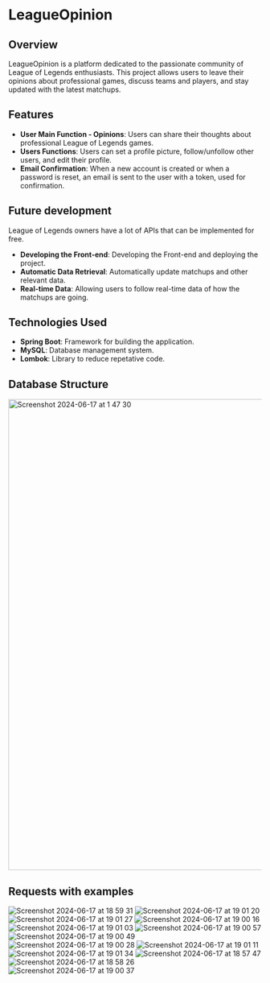 # LeagueOpinion

## Overview

LeagueOpinion is a platform dedicated to the passionate community of League of Legends enthusiasts. This project allows users to leave their opinions about professional games, discuss teams and players, and stay updated with the latest matchups.

## Features

- **User Main Function - Opinions**: Users can share their thoughts about professional League of Legends games.
- **Users Functions**: Users can set a profile picture, follow/unfollow other users, and edit their profile. 
- **Email Confirmation**: When a new account is created or when a password is reset, an email is sent to the user with a token, used for confirmation.

## Future development

League of Legends owners have a lot of APIs that can be implemented for free.
- **Developing the Front-end**: Developing the Front-end and deploying the project.
- **Automatic Data Retrieval**: Automatically update matchups and other relevant data.
- **Real-time Data**: Allowing users to follow real-time data of how the matchups are going.

## Technologies Used

- **Spring Boot**: Framework for building the application.
- **MySQL**: Database management system.
- **Lombok**: Library to reduce repetative code.

## Database Structure

<img width="936" alt="Screenshot 2024-06-17 at 1 47 30" src="https://github.com/todoratoko/league-opinion/assets/143740059/799dcb85-07ae-4e9f-aa03-ef6be2c5b4c9">

## Requests with examples

![Screenshot 2024-06-17 at 18 59 31](https://github.com/todoratoko/league-opinion/assets/143740059/32c7ec4d-c861-4814-bdda-62d7adcbda6c)
![Screenshot 2024-06-17 at 19 01 20](https://github.com/todoratoko/league-opinion/assets/143740059/822e955a-8903-4dcd-9dbd-6d85bcfed025)
![Screenshot 2024-06-17 at 19 01 27](https://github.com/todoratoko/league-opinion/assets/143740059/e91a54cc-77f2-48e2-95f4-681d220c67e8)
![Screenshot 2024-06-17 at 19 00 16](https://github.com/todoratoko/league-opinion/assets/143740059/b14e6cf7-d135-4ba0-bb50-ad53965e198c)
![Screenshot 2024-06-17 at 19 01 03](https://github.com/todoratoko/league-opinion/assets/143740059/8fed4e2f-96c5-4b86-a83e-3218be549883)
![Screenshot 2024-06-17 at 19 00 57](https://github.com/todoratoko/league-opinion/assets/143740059/18e9d763-68b2-4017-a44a-dc247f77cd5b)
![Screenshot 2024-06-17 at 19 00 49](https://github.com/todoratoko/league-opinion/assets/143740059/dc54c657-f5bd-4dfd-8e9f-249207480fdd)
![Screenshot 2024-06-17 at 19 00 28](https://github.com/todoratoko/league-opinion/assets/143740059/e7f2935c-b632-4cf9-9072-ccbef03170e1)
![Screenshot 2024-06-17 at 19 01 11](https://github.com/todoratoko/league-opinion/assets/143740059/2336e494-4251-4d17-b788-30d38b73ccd0)
![Screenshot 2024-06-17 at 19 01 34](https://github.com/todoratoko/league-opinion/assets/143740059/b1ffd8ca-d483-467b-9df4-387742aec644)
![Screenshot 2024-06-17 at 18 57 47](https://github.com/todoratoko/league-opinion/assets/143740059/b8e74375-8187-4c73-bb9b-e07e96e9b589)
![Screenshot 2024-06-17 at 18 58 26](https://github.com/todoratoko/league-opinion/assets/143740059/30ec08f9-7b4b-4074-bbf9-5e54bfc05dee)
![Screenshot 2024-06-17 at 19 00 37](https://github.com/todoratoko/league-opinion/assets/143740059/d7312858-9f3d-4dda-be75-70961658979b)

